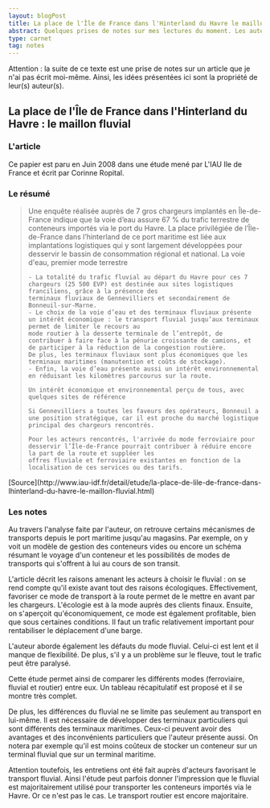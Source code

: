 ```yaml
---
layout: blogPost
title: La place de l'Île de France dans l'Hinterland du Havre le maillon fluvial
abstract: Quelques prises de notes sur mes lectures du moment. Les auteurs de cette article établissent un compte rendu d'entretiens réalisé auprès des utilisateurs du maillon fluvial.
type: carnet
tag: notes
---
```


Attention : la suite de ce texte est une prise de notes sur un article que je n'ai pas écrit moi-même. Ainsi, les idées présentées ici sont la propriété de leur(s) auteur(s).

## La place de l'Île de France dans l'Hinterland du Havre : le maillon fluvial

### L'article

Ce papier est paru en Juin 2008 dans une étude mené par L'IAU Ile de France et écrit par Corinne Ropital.

### Le résumé

<blockquote cite="http://www.iau-idf.fr/detail/etude/la-place-de-lile-de-france-dans-lhinterland-du-havre-le-maillon-fluvial.html">
	Une enquête réalisée auprès de 7 gros chargeurs implantés en Île-de-France indique que la voie d’eau assure 67 % du trafic terrestre de conteneurs importés via le 
	port du Havre. La place privilégiée de l’Île-de-France dans l’hinterland de ce port maritime est liée aux implantations logistiques qui y sont largement développées 
	pour desservir le bassin de consommation régional et national. La voie d'eau, premier mode terrestre

    - La totalité du trafic fluvial au départ du Havre pour ces 7 chargeurs (25 500 EVP) est destinée aux sites logistiques franciliens, grâce à la présence des 
    terminaux fluviaux de Gennevilliers et secondairement de Bonneuil-sur-Marne. 
    - Le choix de la voie d’eau et des terminaux fluviaux présente un intérêt économique : le transport fluvial jusqu’aux terminaux permet de limiter le recours au 
    mode routier à la desserte terminale de l’entrepôt, de contribuer à faire face à la pénurie croissante de camions, et de participer à la réduction de la congestion routière.
    De plus, les terminaux fluviaux sont plus économiques que les terminaux maritimes (manutention et coûts de stockage).
    - Enfin, la voie d’eau présente aussi un intérêt environnemental en réduisant les kilomètres parcourus sur la route.

	Un intérêt économique et environnemental perçu de tous, avec quelques sites de référence

	Si Gennevilliers a toutes les faveurs des opérateurs, Bonneuil a une position stratégique, car il est proche du marché logistique principal des chargeurs rencontrés. 

	Pour les acteurs rencontrés, l'arrivée du mode ferroviaire pour desservir l’Île-de-France pourrait contribuer à réduire encore la part de la route et suppléer les 
	offres fluviale et ferroviaire existantes en fonction de la localisation de ces services ou des tarifs.
</blockquote>
[Source](http://www.iau-idf.fr/detail/etude/la-place-de-lile-de-france-dans-lhinterland-du-havre-le-maillon-fluvial.html)

### Les notes

Au travers l'analyse faite par l'auteur, on retrouve certains mécanismes de transports depuis le port maritime jusqu'au magasins. Par exemple, on y voit un modèle de 
gestion des conteneurs vides ou encore un schéma résumant le voyage d'un conteneur et les possibilités de modes de transports qui s'offrent à lui au cours de son transit.

L'article décrit les raisons amenant les acteurs à choisir le fluvial : on se rend compte qu'il existe avant tout des raisons écologiques. Effectivement, favoriser ce mode 
de transport à la route permet de le mettre en avant par les chargeurs. L'écologie est à la mode auprès des clients finaux. Ensuite, on s'aperçoit qu'économiquement, ce mode est également
profitable, bien que sous certaines conditions. Il faut un trafic relativement important pour rentabiliser le déplacement d'une barge.

L'auteur aborde également les défauts du mode fluvial. Celui-ci est lent et il manque de flexibilité. De plus, s'il y a un problème sur le fleuve, tout le trafic peut être paralysé.

Cette étude permet ainsi de comparer les différents modes (ferroviaire, fluvial et routier) entre eux. Un tableau récapitulatif est proposé et il se montre très complet.

De plus, les différences du fluvial ne se limite pas seulement au transport en lui-même. Il est nécessaire de développer des terminaux particuliers qui sont différents des terminaux maritimes.
Ceux-ci peuvent avoir des avantages et des inconvénients particuliers que l'auteur présente aussi. On notera par exemple qu'il est moins coûteux de stocker un conteneur sur un terminal fluvial
que sur un terminal maritime.

Attention toutefois, les entretiens ont été fait auprès d'acteurs favorisant le transport fluvial. Ainsi l'étude peut parfois donner l'impression que le fluvial est majoritairement utilisé 
pour transporter les conteneurs importés via le Havre. Or ce n'est pas le cas. Le transport routier est encore majoritaire.


































